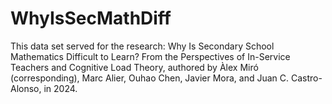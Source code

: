 # WhyIsSecMathDiff
This data set served for the research: Why Is Secondary School Mathematics Difficult to Learn? From the Perspectives of In-Service Teachers and Cognitive Load Theory, authored by Àlex Miró (corresponding), Marc Alier, Ouhao Chen, Javier Mora, and Juan C. Castro-Alonso, in 2024.
